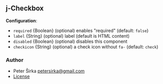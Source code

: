 ## j-Checkbox

__Configuration__:

- `required` {Boolean} (optional) enables "required" (default: `false`)
- `label` {String} (optional) label (default is HTML content)
- `disabled` {Boolean} (optional) disables this component
- `checkicon` {String} (optional) a check icon without `fa-` (default: `check`)

### Author

- Peter Širka <petersirka@gmail.com>
- [License](https://www.totaljs.com/licenses/)